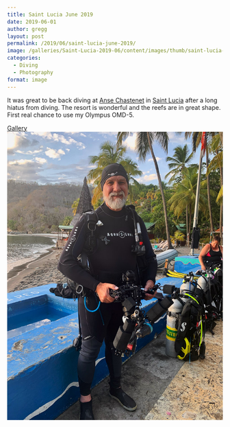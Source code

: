 ```yaml
---
title: Saint Lucia June 2019
date: 2019-06-01
author: gregg
layout: post
permalink: /2019/06/saint-lucia-june-2019/
image: /galleries/Saint-Lucia-2019-06/content/images/thumb/saint-lucia-22.jpg
categories:
  - Diving
  - Photography
format: image
---
```

It was great to be back diving at [Anse Chastenet](https://ansechastanet.com) in [Saint Lucia](https://en.wikipedia.org/wiki/Saint_Lucia) after a long hiatus from diving. The resort is wonderful and the reefs are in great shape. First real chance to use my Olympus OMD-5.

<a href="https://lightroom.adobe.com/gallery/7b25cc9c355b4a5dbc0e0e2c81bdd444/albums/296b71578b064011912583f6f7f6df84/assets" jscontroller="false" rel="qtposter">
  Gallery<br/>
  <img alt="Saint Lucia Photo Gallery" src="/galleries/Saint-Lucia-2019-06/saint-lucia-22.jpg"/>
</a>